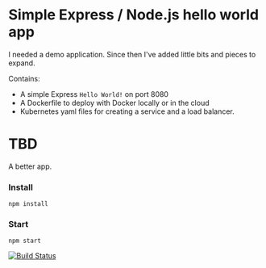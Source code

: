 # Simple Express / Node.js hello world app

I needed a demo application.  Since then I've added little bits and pieces to expand.

Contains:

  * A simple Express `Hello World!` on port 8080
  * A Dockerfile to deploy with Docker locally or in the cloud
  * Kubernetes yaml files for creating a service and a load balancer.

# TBD 

A better app.

### Install

```
npm install
```

### Start

```
npm start
```
[![Build Status](https://dev.azure.com/nehamaurya/nehamaurya/_apis/build/status/Neha-Maurya95.node-hello-world-project?branchName=main)](https://dev.azure.com/nehamaurya/nehamaurya/_build/latest?definitionId=2&branchName=main)
